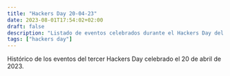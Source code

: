 ```yaml
---
title: "Hackers Day 20-04-23"
date: 2023-08-01T17:54:02+02:00
draft: false
description: "Listado de eventos celebrados durante el Hackers Day del 20 de abril de 2023"
tags: ["hackers day"]
---
```


Histórico de los eventos del tercer Hackers Day celebrado el 20 de abril de 2023.
